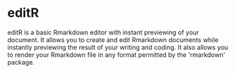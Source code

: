 editR
=====

editR is a basic Rmarkdown editor with instant previewing of your document. It 
allows you to create and edit Rmarkdown documents while instantly previewing the 
result of your writing and coding. It also allows you to render your Rmarkdown 
file in any format permitted by the 'rmarkdown' package. 

